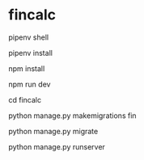# fincalc

pipenv shell

pipenv install 

npm install

npm run dev

cd fincalc

python manage.py makemigrations fin

python manage.py migrate

python manage.py runserver

